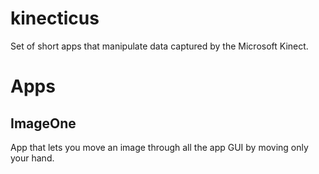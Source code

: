 kinecticus
==========

Set of short apps that manipulate data captured by the Microsoft Kinect.

Apps
====

ImageOne
--------
App that lets you move an image through all the app GUI by moving only your hand.
